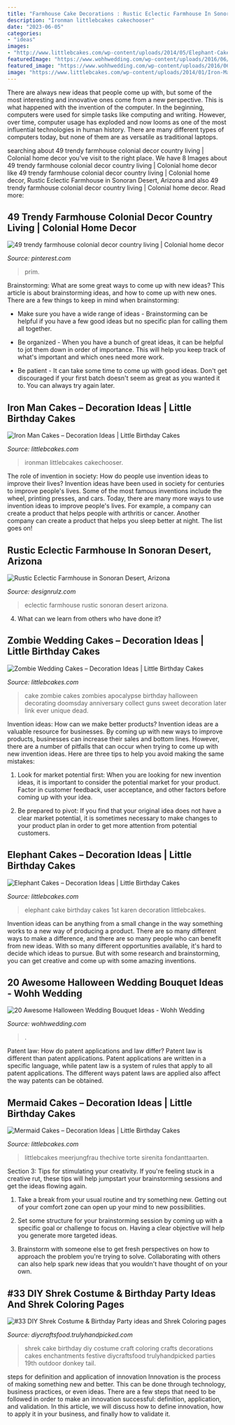 ```yaml
---
title: "Farmhouse Cake Decorations : Rustic Eclectic Farmhouse In Sonoran Desert, Arizona"
description: "Ironman littlebcakes cakechooser"
date: "2023-06-05"
categories:
- "ideas"
images:
- "http://www.littlebcakes.com/wp-content/uploads/2014/05/Elephant-Cake-Images.jpg"
featuredImage: "https://www.wohhwedding.com/wp-content/uploads/2016/06/Halloween-Enchanted-Forest-Wedding-Bouquet.jpg"
featured_image: "https://www.wohhwedding.com/wp-content/uploads/2016/06/Halloween-Enchanted-Forest-Wedding-Bouquet.jpg"
image: "https://www.littlebcakes.com/wp-content/uploads/2014/01/Iron-Man-Cake-Ideas.jpg"
---
```



There are always new ideas that people come up with, but some of the most interesting and innovative ones come from a new perspective. This is what happened with the invention of the computer. In the beginning, computers were used for simple tasks like computing and writing. However, over time, computer usage has exploded and now looms as one of the most influential technologies in human history. There are many different types of computers today, but none of them are as versatile as traditional laptops.

	

		
searching about 49 trendy farmhouse colonial decor country living | Colonial home decor you've visit to the right place. We have 8 Images about 49 trendy farmhouse colonial decor country living | Colonial home decor like 49 trendy farmhouse colonial decor country living | Colonial home decor, Rustic Eclectic Farmhouse in Sonoran Desert, Arizona and also 49 trendy farmhouse colonial decor country living | Colonial home decor. Read more:
		
    
## 49 Trendy Farmhouse Colonial Decor Country Living | Colonial Home Decor

<img loading=lazy src="https://i.pinimg.com/736x/8a/eb/16/8aeb16bc8c27f14a45a19d133c9af282.jpg" onerror="this.onerror=null;this.src='https://tse1.mm.bing.net/th?id=OIP.CpZ9h60apbDMYzJWnarMjAAAAA&amp;pid=15.1';" alt="49 trendy farmhouse colonial decor country living | Colonial home decor">

_Source: pinterest.com_

>prim. 

	

Brainstorming: What are some great ways to come up with new ideas?
This article is about brainstorming ideas, and how to come up with new ones. There are a few things to keep in mind when brainstorming: 
- Make sure you have a wide range of ideas - Brainstorming can be helpful if you have a few good ideas but no specific plan for calling them all together. 

- Be organized - When you have a bunch of great ideas, it can be helpful to jot them down in order of importance. This will help you keep track of what's important and which ones need more work. 

- Be patient - It can take some time to come up with good ideas. Don't get discouraged if your first batch doesn't seem as great as you wanted it to. You can always try again later.

    
## Iron Man Cakes – Decoration Ideas | Little Birthday Cakes

<img loading=lazy src="https://www.littlebcakes.com/wp-content/uploads/2014/01/Iron-Man-Cake-Ideas.jpg" onerror="this.onerror=null;this.src='https://tse2.mm.bing.net/th?id=OIP._CtdlnvCvYU7K9LmkrNM3QHaJ4&amp;pid=15.1';" alt="Iron Man Cakes – Decoration Ideas | Little Birthday Cakes">

_Source: littlebcakes.com_

>ironman littlebcakes cakechooser. 

	

The role of invention in society: How do people use invention ideas to improve their lives?
Invention ideas have been used in society for centuries to improve people's lives. Some of the most famous inventions include the wheel, printing presses, and cars. Today, there are many more ways to use invention ideas to improve people's lives. For example, a company can create a product that helps people with arthritis or cancer. Another company can create a product that helps you sleep better at night. The list goes on!

    
## Rustic Eclectic Farmhouse In Sonoran Desert, Arizona

<img loading=lazy src="https://cdn.designrulz.com/wp-content/uploads/2014/06/eclectic-farmhouse-ddesignrulz-6.jpg" onerror="this.onerror=null;this.src='https://tse4.mm.bing.net/th?id=OIP.BjjP4Yj4ov72KejkgBwDDQHaKI&amp;pid=15.1';" alt="Rustic Eclectic Farmhouse in Sonoran Desert, Arizona">

_Source: designrulz.com_

>eclectic farmhouse rustic sonoran desert arizona. 

	

4) What can we learn from others who have done it?

    
## Zombie Wedding Cakes – Decoration Ideas | Little Birthday Cakes

<img loading=lazy src="http://www.littlebcakes.com/wp-content/uploads/2014/05/Zombie-Wedding-Cake-Pictures.jpg" onerror="this.onerror=null;this.src='https://tse3.mm.bing.net/th?id=OIP.CVeafeXd66EFrYA4y4piSwHaLH&amp;pid=15.1';" alt="Zombie Wedding Cakes – Decoration Ideas | Little Birthday Cakes">

_Source: littlebcakes.com_

>cake zombie cakes zombies apocalypse birthday halloween decorating doomsday anniversary collect guns sweet decoration later link ever unique dead. 

	

Invention ideas: How can we make better products?
Invention ideas are a valuable resource for businesses. By coming up with new ways to improve products, businesses can increase their sales and bottom lines. However, there are a number of pitfalls that can occur when trying to come up with new invention ideas. Here are three tips to help you avoid making the same mistakes:
1. Look for market potential first: When you are looking for new invention ideas, it is important to consider the potential market for your product. Factor in customer feedback, user acceptance, and other factors before coming up with your idea.

2. Be prepared to pivot: If you find that your original idea does not have a clear market potential, it is sometimes necessary to make changes to your product plan in order to get more attention from potential customers.

    
## Elephant Cakes – Decoration Ideas | Little Birthday Cakes

<img loading=lazy src="http://www.littlebcakes.com/wp-content/uploads/2014/05/Elephant-Cake-Images.jpg" onerror="this.onerror=null;this.src='https://tse2.mm.bing.net/th?id=OIP.lzlTJhX1_wAFufW09OdovQHaJ4&amp;pid=15.1';" alt="Elephant Cakes – Decoration Ideas | Little Birthday Cakes">

_Source: littlebcakes.com_

>elephant cake birthday cakes 1st karen decoration littlebcakes. 

	

Invention ideas can be anything from a small change in the way something works to a new way of producing a product. There are so many different ways to make a difference, and there are so many people who can benefit from new ideas. With so many different opportunities available, it's hard to decide which ideas to pursue. But with some research and brainstorming, you can get creative and come up with some amazing inventions.

    
## 20 Awesome Halloween Wedding Bouquet Ideas - Wohh Wedding

<img loading=lazy src="https://www.wohhwedding.com/wp-content/uploads/2016/06/Halloween-Enchanted-Forest-Wedding-Bouquet.jpg" onerror="this.onerror=null;this.src='https://tse2.mm.bing.net/th?id=OIP.8rLpxh--tdjJjj9kDu-2LQHaLH&amp;pid=15.1';" alt="20 Awesome Halloween Wedding Bouquet Ideas - Wohh Wedding">

_Source: wohhwedding.com_

>. 

	

Patent law: How do patent applications and law differ?
Patent law is different than patent applications. Patent applications are written in a specific language, while patent law is a system of rules that apply to all patent applications. The different ways patent laws are applied also affect the way patents can be obtained.

    
## Mermaid Cakes – Decoration Ideas | Little Birthday Cakes

<img loading=lazy src="https://www.littlebcakes.com/wp-content/uploads/2013/08/Mermaid-Cakes.jpg" onerror="this.onerror=null;this.src='https://tse2.mm.bing.net/th?id=OIP.Q0oSX9LkHlPj5b2IiLa0FwHaNI&amp;pid=15.1';" alt="Mermaid Cakes – Decoration Ideas | Little Birthday Cakes">

_Source: littlebcakes.com_

>littlebcakes meerjungfrau thechive torte sirenita fondanttaarten. 

	

Section 3: Tips for stimulating your creativity.
If you're feeling stuck in a creative rut, these tips will help jumpstart your brainstorming sessions and get the ideas flowing again.
1. Take a break from your usual routine and try something new. Getting out of your comfort zone can open up your mind to new possibilities.

2. Set some structure for your brainstorming session by coming up with a specific goal or challenge to focus on. Having a clear objective will help you generate more targeted ideas.

3. Brainstorm with someone else to get fresh perspectives on how to approach the problem you're trying to solve. Collaborating with others can also help spark new ideas that you wouldn't have thought of on your own.

    
## #33 DIY Shrek Costume &amp; Birthday Party Ideas And Shrek Coloring Pages

<img loading=lazy src="https://diycraftsfood.trulyhandpicked.com/wp-content/uploads/2016/07/Shrek-Party-Idea_ce.jpg" onerror="this.onerror=null;this.src='https://tse4.mm.bing.net/th?id=OIP.faPV56EicJDY4u4JxAbqfgHaJ3&amp;pid=15.1';" alt="#33 DIY Shrek Costume &amp; Birthday Party ideas and Shrek Coloring pages">

_Source: diycraftsfood.trulyhandpicked.com_

>shrek cake birthday diy costume craft coloring crafts decorations cakes enchantments festive diycraftsfood trulyhandpicked parties 19th outdoor donkey tail. 

	

steps for definition and application of innovation
Innovation is the process of making something new and better. This can be done through technology, business practices, or even ideas. There are a few steps that need to be followed in order to make an innovation successful: definition, application, and validation. In this article, we will discuss how to define innovation, how to apply it in your business, and finally how to validate it.


